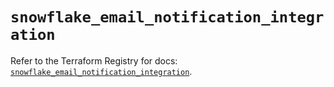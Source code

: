 # `snowflake_email_notification_integration`

Refer to the Terraform Registry for docs: [`snowflake_email_notification_integration`](https://registry.terraform.io/providers/snowflake-labs/snowflake/0.93.0/docs/resources/email_notification_integration).
